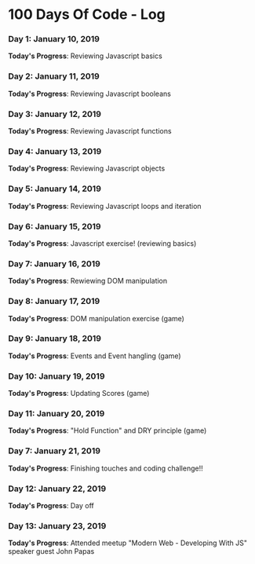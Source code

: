 # 100 Days Of Code - Log

### Day 1: January 10, 2019

**Today's Progress**: Reviewing Javascript basics

### Day 2: January 11, 2019

**Today's Progress**: Reviewing Javascript booleans

### Day 3: January 12, 2019

**Today's Progress**: Reviewing Javascript functions

### Day 4: January 13, 2019

**Today's Progress**: Reviewing Javascript objects

### Day 5: January 14, 2019

**Today's Progress**: Reviewing Javascript loops and iteration

### Day 6: January 15, 2019

**Today's Progress**: Javascript exercise! (reviewing basics)

### Day 7: January 16, 2019

**Today's Progress**: Rewiewing DOM manipulation

### Day 8: January 17, 2019

**Today's Progress**: DOM manipulation exercise (game)

### Day 9: January 18, 2019

**Today's Progress**: Events and Event hangling (game)

### Day 10: January 19, 2019

**Today's Progress**: Updating Scores (game)

### Day 11: January 20, 2019

**Today's Progress**: "Hold Function" and DRY principle (game)

### Day 7: January 21, 2019

**Today's Progress**: Finishing touches and coding challenge!! 

### Day 12: January 22, 2019

**Today's Progress**: Day off

### Day 13: January 23, 2019

**Today's Progress**: Attended meetup "Modern Web - Developing With JS" speaker guest John Papas 
